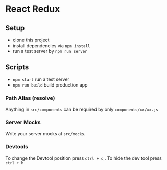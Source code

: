 # React Redux 

## Setup

- clone this project
- install dependencies via `npm install`
- run a test server by `npm run server`

## Scripts

- `npm start` run a test server
- `npm run build` build production app


### Path Alias (resolve)
Anything in `src/components` can be required by only `components/xx/xx.js`


### Server Mocks

Write your server mocks at `src/mocks`.

### Devtools

 To change the Devtool position press `ctrl + q` . To hide the dev tool press `ctrl + h`

